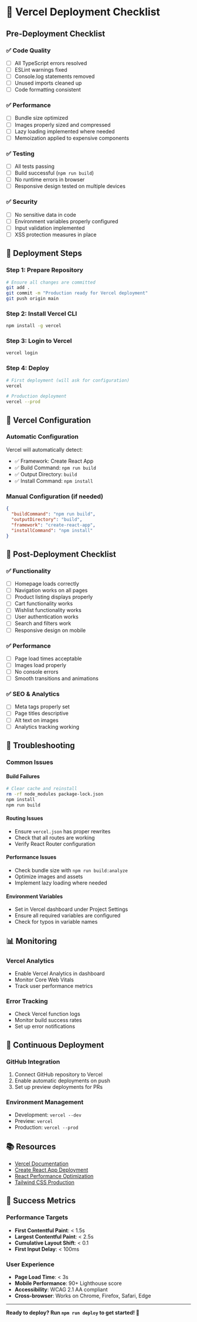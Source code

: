 # 🚀 Vercel Deployment Checklist

## Pre-Deployment Checklist

### ✅ Code Quality
- [ ] All TypeScript errors resolved
- [ ] ESLint warnings fixed
- [ ] Console.log statements removed
- [ ] Unused imports cleaned up
- [ ] Code formatting consistent

### ✅ Performance
- [ ] Bundle size optimized
- [ ] Images properly sized and compressed
- [ ] Lazy loading implemented where needed
- [ ] Memoization applied to expensive components

### ✅ Testing
- [ ] All tests passing
- [ ] Build successful (`npm run build`)
- [ ] No runtime errors in browser
- [ ] Responsive design tested on multiple devices

### ✅ Security
- [ ] No sensitive data in code
- [ ] Environment variables properly configured
- [ ] Input validation implemented
- [ ] XSS protection measures in place

## 🚀 Deployment Steps

### Step 1: Prepare Repository
```bash
# Ensure all changes are committed
git add .
git commit -m "Production ready for Vercel deployment"
git push origin main
```

### Step 2: Install Vercel CLI
```bash
npm install -g vercel
```

### Step 3: Login to Vercel
```bash
vercel login
```

### Step 4: Deploy
```bash
# First deployment (will ask for configuration)
vercel

# Production deployment
vercel --prod
```

## 🔧 Vercel Configuration

### Automatic Configuration
Vercel will automatically detect:
- ✅ Framework: Create React App
- ✅ Build Command: `npm run build`
- ✅ Output Directory: `build`
- ✅ Install Command: `npm install`

### Manual Configuration (if needed)
```json
{
  "buildCommand": "npm run build",
  "outputDirectory": "build",
  "framework": "create-react-app",
  "installCommand": "npm install"
}
```

## 📱 Post-Deployment Checklist

### ✅ Functionality
- [ ] Homepage loads correctly
- [ ] Navigation works on all pages
- [ ] Product listing displays properly
- [ ] Cart functionality works
- [ ] Wishlist functionality works
- [ ] User authentication works
- [ ] Search and filters work
- [ ] Responsive design on mobile

### ✅ Performance
- [ ] Page load times acceptable
- [ ] Images load properly
- [ ] No console errors
- [ ] Smooth transitions and animations

### ✅ SEO & Analytics
- [ ] Meta tags properly set
- [ ] Page titles descriptive
- [ ] Alt text on images
- [ ] Analytics tracking working

## 🚨 Troubleshooting

### Common Issues

#### Build Failures
```bash
# Clear cache and reinstall
rm -rf node_modules package-lock.json
npm install
npm run build
```

#### Routing Issues
- Ensure `vercel.json` has proper rewrites
- Check that all routes are working
- Verify React Router configuration

#### Performance Issues
- Check bundle size with `npm run build:analyze`
- Optimize images and assets
- Implement lazy loading where needed

#### Environment Variables
- Set in Vercel dashboard under Project Settings
- Ensure all required variables are configured
- Check for typos in variable names

## 📊 Monitoring

### Vercel Analytics
- Enable Vercel Analytics in dashboard
- Monitor Core Web Vitals
- Track user performance metrics

### Error Tracking
- Check Vercel function logs
- Monitor build success rates
- Set up error notifications

## 🔄 Continuous Deployment

### GitHub Integration
1. Connect GitHub repository to Vercel
2. Enable automatic deployments on push
3. Set up preview deployments for PRs

### Environment Management
- Development: `vercel --dev`
- Preview: `vercel`
- Production: `vercel --prod`

## 📚 Resources

- [Vercel Documentation](https://vercel.com/docs)
- [Create React App Deployment](https://create-react-app.dev/docs/deployment)
- [React Performance Optimization](https://reactjs.org/docs/optimizing-performance.html)
- [Tailwind CSS Production](https://tailwindcss.com/docs/guides/create-react-app)

## 🎯 Success Metrics

### Performance Targets
- **First Contentful Paint**: < 1.5s
- **Largest Contentful Paint**: < 2.5s
- **Cumulative Layout Shift**: < 0.1
- **First Input Delay**: < 100ms

### User Experience
- **Page Load Time**: < 3s
- **Mobile Performance**: 90+ Lighthouse score
- **Accessibility**: WCAG 2.1 AA compliant
- **Cross-browser**: Works on Chrome, Firefox, Safari, Edge

---

**Ready to deploy? Run `npm run deploy` to get started! 🚀**
